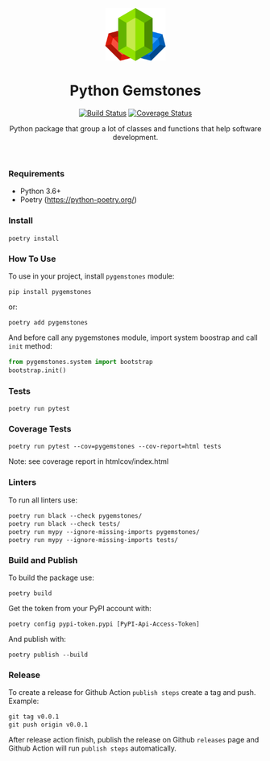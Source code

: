 <p align="center">
    <a href="https://github.com/paulo-coutinho/pygemstones" target="_blank" rel="noopener noreferrer">
        <img width="120" src="extras/images/logo.png" alt="PyGemstones Logo">
    </a>
    <br>
</p>

<h1 align="center">Python Gemstones</h1>

<p align="center">
  <a href="https://github.com/paulo-coutinho/pygemstones/actions"><img src="https://github.com/paulo-coutinho/pygemstones/actions/workflows/build.yml/badge.svg" alt="Build Status"></a>
  <a href="https://codecov.io/github/paulo-coutinho/pygemstones?branch=main"><img src="https://img.shields.io/codecov/c/github/paulo-coutinho/pygemstones/main.svg?sanitize=true" alt="Coverage Status"></a>
</p>

<p align="center">
Python package that group a lot of classes and functions that help software development.
</p>

<br>

### Requirements

* Python 3.6+
* Poetry (https://python-poetry.org/)

### Install

```
poetry install
```

### How To Use

To use in your project, install `pygemstones` module:

```
pip install pygemstones
```

or:

```
poetry add pygemstones
```

And before call any pygemstones module, import system boostrap and call `init` method:

```python
from pygemstones.system import bootstrap
bootstrap.init()
```

### Tests

```
poetry run pytest
```

### Coverage Tests

```
poetry run pytest --cov=pygemstones --cov-report=html tests
```

Note: see coverage report in htmlcov/index.html

### Linters

To run all linters use:

```
poetry run black --check pygemstones/
poetry run black --check tests/
poetry run mypy --ignore-missing-imports pygemstones/
poetry run mypy --ignore-missing-imports tests/
```

### Build and Publish

To build the package use:

```
poetry build
```

Get the token from your PyPI account with:

```
poetry config pypi-token.pypi [PyPI-Api-Access-Token]
```

And publish with:

```
poetry publish --build
```

### Release

To create a release for Github Action `publish steps` create a tag and push. Example:

```
git tag v0.0.1
git push origin v0.0.1
```

After release action finish, publish the release on Github `releases` page and Github Action will run `publish steps` automatically.
